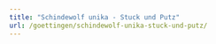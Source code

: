 ```yaml
---
title: "Schindewolf unika - Stuck und Putz"
url: /goettingen/schindewolf-unika-stuck-und-putz/
---
```

